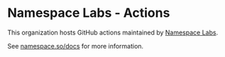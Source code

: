 # Namespace Labs - Actions

This organization hosts GitHub actions maintained by [Namespace Labs](https://github.com/namespacelabs).

See [namespace.so/docs](https://namespace.so/docs) for more information.

